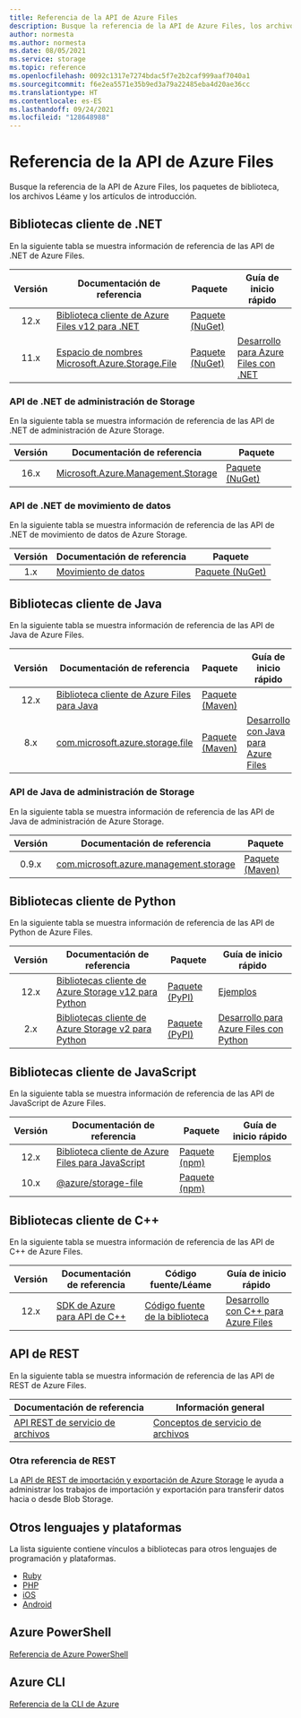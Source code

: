 ```yaml
---
title: Referencia de la API de Azure Files
description: Busque la referencia de la API de Azure Files, los archivos Léame y los paquetes de la biblioteca cliente.
author: normesta
ms.author: normesta
ms.date: 08/05/2021
ms.service: storage
ms.topic: reference
ms.openlocfilehash: 0092c1317e7274bdac5f7e2b2caf999aaf7040a1
ms.sourcegitcommit: f6e2ea5571e35b9ed3a79a22485eba4d20ae36cc
ms.translationtype: HT
ms.contentlocale: es-ES
ms.lasthandoff: 09/24/2021
ms.locfileid: "128648988"
---
```

# <a name="azure-files-api-reference"></a>Referencia de la API de Azure Files

Busque la referencia de la API de Azure Files, los paquetes de biblioteca, los archivos Léame y los artículos de introducción.

## <a name="net-client-libraries"></a>Bibliotecas cliente de .NET

En la siguiente tabla se muestra información de referencia de las API de .NET de Azure Files.

|  Versión  | Documentación de referencia | Paquete | Guía de inicio rápido |
| :-------: | ----------------------- | ------- | ---------- |
| 12.x | [Biblioteca cliente de Azure Files v12 para .NET](/dotnet/api/overview/azure/storage.files.shares-readme) | [Paquete (NuGet)](https://www.nuget.org/packages/Azure.Storage.Files/) | &nbsp; |
| 11.x | [Espacio de nombres Microsoft.Azure.Storage.File](/dotnet/api/microsoft.azure.storage.file) | [Paquete (NuGet)](https://www.nuget.org/packages/Microsoft.Azure.Storage.File/) | [Desarrollo para Azure Files con .NET](./storage-dotnet-how-to-use-files.md) |

### <a name="storage-management-net-apis"></a>API de .NET de administración de Storage

En la siguiente tabla se muestra información de referencia de las API de .NET de administración de Azure Storage.

|  Versión  | Documentación de referencia | Paquete |
| :-------: | ----------------------- | ------- |
| 16.x | [Microsoft.Azure.Management.Storage](/dotnet/api/microsoft.azure.management.storage) | [Paquete (NuGet)](https://www.nuget.org/packages/Microsoft.Azure.Management.Storage/) |

### <a name="data-movement-net-apis"></a>API de .NET de movimiento de datos

En la siguiente tabla se muestra información de referencia de las API de .NET de movimiento de datos de Azure Storage.

|  Versión  | Documentación de referencia | Paquete |
| :-------: | ----------------------- | ------- |
| 1.x | [Movimiento de datos](/dotnet/api/microsoft.azure.storage.datamovement) | [Paquete (NuGet)](https://www.nuget.org/packages/Microsoft.Azure.Storage.DataMovement/) |

## <a name="java-client-libraries"></a>Bibliotecas cliente de Java

En la siguiente tabla se muestra información de referencia de las API de Java de Azure Files.

|  Versión  | Documentación de referencia | Paquete | Guía de inicio rápido |
| :-------: | ----------------------- | ------- | ---------- |
| 12.x | [Biblioteca cliente de Azure Files para Java](/java/api/overview/azure/storage-file-share-readme) | [Paquete (Maven)](https://mvnrepository.com/artifact/com.azure/azure-storage-file-share) | &nbsp; |
| 8.x | [com.microsoft.azure.storage.file](/java/api/com.microsoft.azure.storage.file) | [Paquete (Maven)](https://mvnrepository.com/artifact/com.microsoft.azure/azure-storage) | [Desarrollo con Java para Azure Files](./storage-java-how-to-use-file-storage.md) |

### <a name="storage-management-java-apis"></a>API de Java de administración de Storage

En la siguiente tabla se muestra información de referencia de las API de Java de administración de Azure Storage.

|  Versión  | Documentación de referencia | Paquete |
| :-------: | ----------------------- | ------- |
| 0.9.x | [com.microsoft.azure.management.storage](/java/api/overview/azure/storage/management) | [Paquete (Maven)](https://mvnrepository.com/artifact/com.microsoft.azure/azure-svc-mgmt-storage) |

## <a name="python-client-libraries"></a>Bibliotecas cliente de Python

En la siguiente tabla se muestra información de referencia de las API de Python de Azure Files.

|  Versión  | Documentación de referencia | Paquete | Guía de inicio rápido |
| :-------: | ----------------------- | ------- | ---------- |
| 12.x | [Bibliotecas cliente de Azure Storage v12 para Python](/azure/developer/python/sdk/storage/overview) | [Paquete (PyPI)](https://pypi.org/project/azure-storage-file/12.0.0b4/) | [Ejemplos](/python/api/overview/azure/storage-file-share-readme#examples) |
| 2.x | [Bibliotecas cliente de Azure Storage v2 para Python](/azure/developer/python/sdk/storage/overview?view=storage-py-v2&preserve-view=true) | [Paquete (PyPI)](https://pypi.org/project/azure-storage-file/2.1.0/) | [Desarrollo para Azure Files con Python](./storage-python-how-to-use-file-storage.md) |

## <a name="javascript-client-libraries"></a>Bibliotecas cliente de JavaScript

En la siguiente tabla se muestra información de referencia de las API de JavaScript de Azure Files.

|  Versión  | Documentación de referencia | Paquete | Guía de inicio rápido |
| :-------: | ----------------------- | ------- | ---------- |
| 12.x | [Biblioteca cliente de Azure Files para JavaScript](/javascript/api/overview/azure/storage-file-share-readme) | [Paquete (npm)](https://www.npmjs.com/package/@azure/storage-file-share) | [Ejemplos](/javascript/api/overview/azure/storage-file-share-readme#examples) |
| 10.x | [@azure/storage-file](/javascript/api/@azure/storage-file) | [Paquete (npm)](https://www.npmjs.com/package/@azure/storage-file) | &nbsp; |

## <a name="c-client-libraries"></a>Bibliotecas cliente de C++

En la siguiente tabla se muestra información de referencia de las API de C++ de Azure Files.

|  Versión  | Documentación de referencia | Código fuente/Léame | Guía de inicio rápido |
| :-------: | ----------------------- | ------- | ---------- |
| 12.x | [SDK de Azure para API de C++](https://azure.github.io/azure-sdk-for-cpp/index.html) | [Código fuente de la biblioteca](https://github.com/Azure/azure-sdk-for-cpp/tree/main/sdk/storage) | [Desarrollo con C++ para Azure Files](./storage-c-plus-plus-how-to-use-files.md) |

## <a name="rest-apis"></a>API de REST

En la siguiente tabla se muestra información de referencia de las API de REST de Azure Files.

| Documentación de referencia | Información general |
| ----------------------- | -------- |
| [API REST de servicio de archivos](/rest/api/storageservices/file-service-rest-api) | [Conceptos de servicio de archivos](/rest/api/storageservices/file-service-concepts) |

### <a name="other-rest-reference"></a>Otra referencia de REST

La [API de REST de importación y exportación de Azure Storage](/rest/api/storageimportexport/) le ayuda a administrar los trabajos de importación y exportación para transferir datos hacia o desde Blob Storage.

## <a name="other-languages-and-platforms"></a>Otros lenguajes y plataformas

La lista siguiente contiene vínculos a bibliotecas para otros lenguajes de programación y plataformas.

- [Ruby](https://azure.github.io/azure-storage-ruby)
- [PHP](https://azure.github.io/azure-storage-php/)
- [iOS](https://azure.github.io/azure-storage-ios/)
- [Android](https://azure.github.io/azure-storage-android)

## <a name="azure-powershell"></a>Azure PowerShell

[Referencia de Azure PowerShell](/powershell/module/az.storage/)

## <a name="azure-cli"></a>Azure CLI

[Referencia de la CLI de Azure](/cli/azure/storage)
